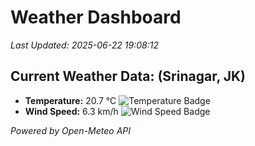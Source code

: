 
# Weather Dashboard

_Last Updated: 2025-06-22 19:08:12_

## Current Weather Data: (Srinagar, JK)
- **Temperature:** 20.7 °C ![Temperature Badge](https://img.shields.io/badge/Temperature-Medium%20Temp-green)
- **Wind Speed:** 6.3 km/h ![Wind Speed Badge](https://img.shields.io/badge/Wind%20Speed-Light%20Wind-blue)

*Powered by Open-Meteo API*

